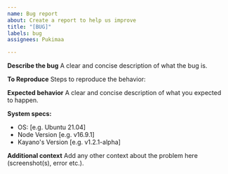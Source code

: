 ```yaml
---
name: Bug report
about: Create a report to help us improve
title: "[BUG]"
labels: bug
assignees: Pukimaa

---
```


**Describe the bug**
A clear and concise description of what the bug is.

**To Reproduce**
Steps to reproduce the behavior:

**Expected behavior**
A clear and concise description of what you expected to happen.

**System specs:**
 - OS: [e.g. Ubuntu 21.04]
 - Node Version [e.g. v16.9.1]
 - Kayano's Version [e.g. v1.2.1-alpha] 

**Additional context**
Add any other context about the problem here (screenshot(s), error etc.).
